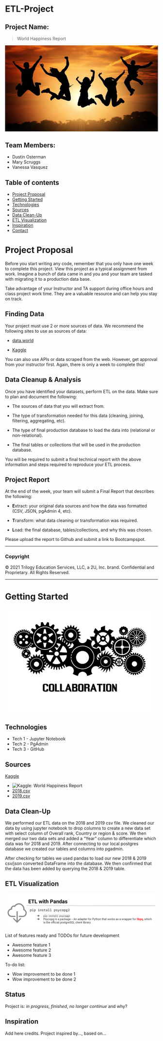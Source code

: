 # ETL-Project

## Project Name:
> World Happiness Report

![joy.jpg](./images/joy.jpg)

## Team Members: 
* Dustin Osterman
* Mary Scruggs
* Vanessa Vasquez

## Table of contents
* [Project Proposal](#Project-Proposal)
* [Getting Started](#Getting-Started)
* [Technologies](#technologies)
* [Sources](#sources)
* [Data Clean-Up](#data-clean-up)
* [ETL Visualization](#ETL-Visualization)
* [Inspiration](#inspiration)
* [Contact](#contact)

# Project Proposal
Before you start writing any code, remember that you only have one week to complete this project. View this project as a typical assignment from work. Imagine a bunch of data came in and you and your team are tasked with migrating it to a production data base.

Take advantage of your Instructor and TA support during office hours and class project work time. They are a valuable resource and can help you stay on track.

## Finding Data

Your project must use 2 or more sources of data. We recommend the following sites to use as sources of data:

* [data.world](https://data.world/)

* [Kaggle](https://www.kaggle.com/)

You can also use APIs or data scraped from the web. However, get approval from your instructor first. Again, there is only a week to complete this!

## Data Cleanup & Analysis

Once you have identified your datasets, perform ETL on the data. Make sure to plan and document the following:

* The sources of data that you will extract from.

* The type of transformation needed for this data (cleaning, joining, filtering, aggregating, etc).

* The type of final production database to load the data into (relational or non-relational).

* The final tables or collections that will be used in the production database.

You will be required to submit a final technical report with the above information and steps required to reproduce your ETL process.

## Project Report

At the end of the week, your team will submit a Final Report that describes the following:

* **E**xtract: your original data sources and how the data was formatted (CSV, JSON, pgAdmin 4, etc).

* **T**ransform: what data cleaning or transformation was required.

* **L**oad: the final database, tables/collections, and why this was chosen.

Please upload the report to Github and submit a link to Bootcampspot.

- - -

### Copyright

© 2021 Trilogy Education Services, LLC, a 2U, Inc. brand. Confidential and Proprietary. All Rights Reserved.

- - - - - - - - - 

# Getting Started
![started.jpg](./images/started.jpg)

## Technologies
* Tech 1 - Jupyter Notebook
* Tech 2 - PgAdmin
* Tech 3 - GitHub

## Sources
[Kaggle](https://www.kaggle.com/)

* ![Kaggle: World Happiness Report](https://www.kaggle.com/unsdsn/world-happiness/activity)
* [2018.csv](./Resources/2018.csv)
* [2019.csv](./Resources/2019.csv)

## Data Clean-Up
We performed our ETL data on the 2018 and 2019 csv file. We cleaned our data by using jupyter notebook to drop columns to create a new data set with select column of Overall rank, Country or region & score. We then merged our two data sets and added a “Year” column to differentiate which data was for 2018 and 2019. After connecting to our local postgres database we created our tables and columns into pgadmin.

After checking for tables we used pandas to load our new 2018 & 2019 csv/json converted DataFrame into the database. We then confirmed that the data has been added by querying the 2018 & 2019 table.

## ETL Visualization

![ETLwithPandas.PNG](./images/ETLwithPandas.PNG)

List of features ready and TODOs for future development
* Awesome feature 1
* Awesome feature 2
* Awesome feature 3

To-do list:
* Wow improvement to be done 1
* Wow improvement to be done 2

## Status
Project is: _in progress_, _finished_, _no longer continue_ and why?

## Inspiration
Add here credits. Project inspired by..., based on...

